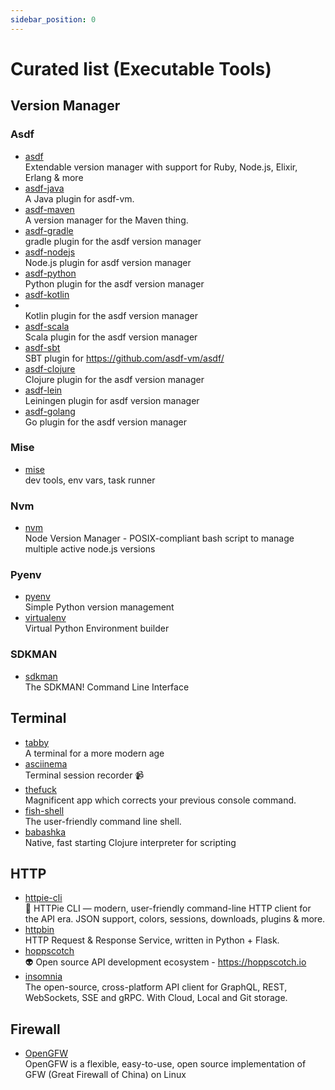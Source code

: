 ```yaml
---
sidebar_position: 0
---
```


# Curated list (Executable Tools)

## Version Manager

### Asdf

- [asdf](https://github.com/asdf-vm/asdf)
  <br/>Extendable version manager with support for Ruby, Node.js, Elixir, Erlang & more
- [asdf-java](https://github.com/halcyon/asdf-java)
  <br/>A Java plugin for asdf-vm.
- [asdf-maven](https://github.com/Proemion/asdf-maven)
  <br/>A version manager for the Maven thing.
- [asdf-gradle](https://github.com/rfrancis/asdf-gradle)
  <br/>gradle plugin for the asdf version manager
- [asdf-nodejs](https://github.com/asdf-vm/asdf-nodejs)
  <br/>Node.js plugin for asdf version manager
- [asdf-python](https://github.com/asdf-community/asdf-python)
  <br/>Python plugin for the asdf version manager
- [asdf-kotlin](https://github.com/asdf-community/asdf-kotlin)
- <br/>Kotlin plugin for the asdf version manager
- [asdf-scala](https://github.com/asdf-community/asdf-scala)
  <br/>Scala plugin for the asdf version manager
- [asdf-sbt](https://github.com/nanne007/asdf-sbt)
  <br/>SBT plugin for https://github.com/asdf-vm/asdf/
- [asdf-clojure](https://github.com/asdf-community/asdf-clojure)
  <br/>Clojure plugin for the asdf version manager
- [asdf-lein](https://github.com/miorimmax/asdf-lein)
  <br/>Leiningen plugin for asdf version manager
- [asdf-golang](https://github.com/asdf-community/asdf-golang)
  <br/>Go plugin for the asdf version manager

### Mise

- [mise](https://github.com/jdx/mise)
  <br/>dev tools, env vars, task runner

### Nvm

- [nvm](https://github.com/nvm-sh/nvm)
  <br/> Node Version Manager - POSIX-compliant bash script to manage multiple active node.js versions

### Pyenv

- [pyenv](https://github.com/pyenv/pyenv)
  <br/>Simple Python version management
- [virtualenv](https://github.com/pypa/virtualenv)
  <br/>Virtual Python Environment builder

### SDKMAN

- [sdkman](https://github.com/sdkman/sdkman-cli)
  <br/>The SDKMAN! Command Line Interface

## Terminal

- [tabby](https://github.com/Eugeny/tabby)
  <br/>A terminal for a more modern age
- [asciinema](https://github.com/asciinema/asciinema)
  <br/>Terminal session recorder 📹
- [thefuck](https://github.com/nvbn/thefuck)
  <br/>Magnificent app which corrects your previous console command.
- [fish-shell](https://github.com/fish-shell/fish-shell)
  <br/>The user-friendly command line shell.
- [babashka](https://github.com/babashka/babashka)
  <br/>Native, fast starting Clojure interpreter for scripting

## HTTP

- [httpie-cli](https://github.com/httpie/cli)
  <br/>🥧 HTTPie CLI — modern, user-friendly command-line HTTP client for the API era. JSON support, colors, sessions,
  downloads, plugins & more.
- [httpbin](https://github.com/postmanlabs/httpbin)
  <br/>HTTP Request & Response Service, written in Python + Flask.
- [hoppscotch](https://github.com/hoppscotch/hoppscotch)
  <br/>👽 Open source API development ecosystem - https://hoppscotch.io
- [insomnia](https://github.com/Kong/insomnia)
  <br/>The open-source, cross-platform API client for GraphQL, REST, WebSockets, SSE and gRPC. With Cloud, Local and Git
  storage.

## Firewall

- [OpenGFW](https://github.com/apernet/OpenGFW)
  <br/>OpenGFW is a flexible, easy-to-use, open source implementation of GFW (Great Firewall of China) on Linux